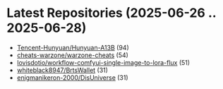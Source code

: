 # Latest Repositories (2025-06-26 .. 2025-06-28)

- [Tencent-Hunyuan/Hunyuan-A13B](https://github.com/Tencent-Hunyuan/Hunyuan-A13B) (94)
- [cheats-warzone/warzone-cheats](https://github.com/cheats-warzone/warzone-cheats) (54)
- [lovisdotio/workflow-comfyui-single-image-to-lora-flux](https://github.com/lovisdotio/workflow-comfyui-single-image-to-lora-flux) (51)
- [whiteblack8947/BrtsWallet](https://github.com/whiteblack8947/BrtsWallet) (31)
- [enigmanikeron-2000/DisUniverse](https://github.com/enigmanikeron-2000/DisUniverse) (31)
